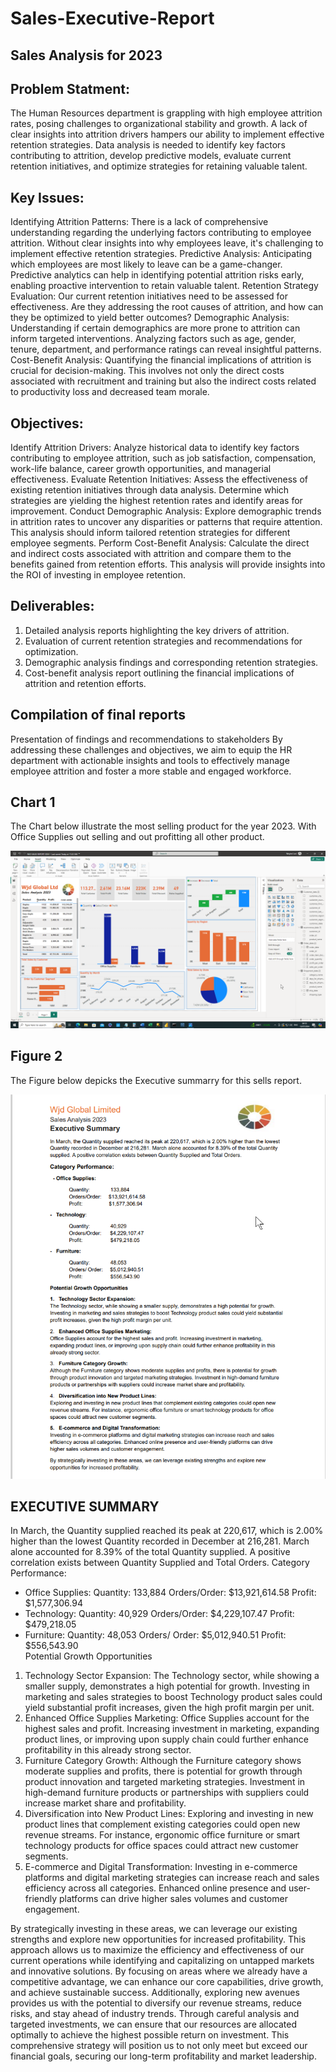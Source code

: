 # Sales-Executive-Report
## Sales Analysis for 2023

## Problem Statment:

The Human Resources department is grappling with high employee attrition rates, posing challenges to organizational stability and growth. A lack of clear insights into attrition drivers hampers our ability to implement effective retention strategies. Data analysis is needed to identify key factors contributing to attrition, develop predictive models, evaluate current retention initiatives, and optimize strategies for retaining valuable talent.

## Key Issues:
Identifying Attrition Patterns: There is a lack of comprehensive understanding regarding the underlying factors contributing to employee attrition. Without clear insights into why employees leave, it's challenging to implement effective retention strategies.
Predictive Analysis: Anticipating which employees are most likely to leave can be a game-changer. Predictive analytics can help in identifying potential attrition risks early, enabling proactive intervention to retain valuable talent.
Retention Strategy Evaluation: Our current retention initiatives need to be assessed for effectiveness. Are they addressing the root causes of attrition, and how can they be optimized to yield better outcomes?
Demographic Analysis: Understanding if certain demographics are more prone to attrition can inform targeted interventions. Analyzing factors such as age, gender, tenure, department, and performance ratings can reveal insightful patterns.
Cost-Benefit Analysis: Quantifying the financial implications of attrition is crucial for decision-making. This involves not only the direct costs associated with recruitment and training but also the indirect costs related to productivity loss and decreased team morale.

## Objectives:
Identify Attrition Drivers: Analyze historical data to identify key factors contributing to employee attrition, such as job satisfaction, compensation, work-life balance, career growth opportunities, and managerial effectiveness.
Evaluate Retention Initiatives: Assess the effectiveness of existing retention initiatives through data analysis. Determine which strategies are yielding the highest retention rates and identify areas for improvement.
Conduct Demographic Analysis: Explore demographic trends in attrition rates to uncover any disparities or patterns that require attention. This analysis should inform tailored retention strategies for different employee segments.
Perform Cost-Benefit Analysis: Calculate the direct and indirect costs associated with attrition and compare them to the benefits gained from retention efforts. This analysis will provide insights into the ROI of investing in employee retention.

## Deliverables:
1.	Detailed analysis reports highlighting the key drivers of attrition.
2.	Evaluation of current retention strategies and recommendations for optimization.
3.	Demographic analysis findings and corresponding retention strategies.
4.	Cost-benefit analysis report outlining the financial implications of attrition and retention efforts.

## Compilation of final reports
Presentation of findings and recommendations to stakeholders
By addressing these challenges and objectives, we aim to equip the HR department with actionable insights and tools to effectively manage employee attrition and foster a more stable and engaged workforce.

## Chart 1
The Chart below illustrate the most selling product for the year 2023. With Office Supplies out selling and out profitting all other product. 

![](Screenshot_(108).png)

## Figure 2
The Figure below depicks the Executive summarry for this sells report.

![](Screenshot_(113).png)


## EXECUTIVE SUMMARY
In March, the Quantity supplied reached its peak at 220,617, which is 2.00% higher than the lowest Quantity recorded in December at 216,281. March alone accounted for 8.39% of the total Quantity supplied. A positive correlation exists between Quantity Supplied and Total Orders.
Category Performance:
  - Office Supplies:
    	Quantity:              133,884 									Orders/Order:     $13,921,614.58 								Profit:                  $1,577,306.94 
-   Technology:
  	Quantity:              40,929									Orders/Order:      $4,229,107.47 								Profit:                   $479,218.05					
-   Furniture:
  	Quantity:              48,053 								 	Orders/ Order:     $5,012,940.51 								Profit:                   $556,543.90  
Potential Growth Opportunities
1.   Technology Sector Expansion:								 The Technology sector, while showing a smaller supply, demonstrates a high potential for growth. Investing in marketing and sales strategies to boost Technology product sales could yield substantial profit increases, given the high profit margin per unit.
2.   Enhanced Office Supplies Marketing:							 Office Supplies account for the highest sales and profit. Increasing investment in marketing, expanding product lines, or improving upon supply chain could further enhance profitability in this already strong sector.
3.   Furniture Category Growth:								 Although the Furniture category shows moderate supplies and profits, there is potential for growth through product innovation and targeted marketing strategies. Investment in high-demand furniture products or partnerships with suppliers could increase market share and profitability.
4.   Diversification into New Product Lines:						      Exploring and investing in new product lines that complement existing categories could open new revenue streams. For instance, ergonomic office furniture or smart technology products for office spaces could attract new customer segments.
5.   E-commerce and Digital Transformation:						       Investing in e-commerce platforms and digital marketing strategies can increase reach and sales efficiency across all categories. Enhanced online presence and user-friendly platforms can drive higher sales volumes and customer engagement.

By strategically investing in these areas, we can leverage our existing strengths and explore new opportunities for increased profitability. This approach allows us to maximize the efficiency and effectiveness of our current operations while identifying and capitalizing on untapped markets and innovative solutions. By focusing on areas where we already have a competitive advantage, we can enhance our core capabilities, drive growth, and achieve sustainable success. 
Additionally, exploring new avenues provides us with the potential to diversify our revenue streams, reduce risks, and stay ahead of industry trends. Through careful analysis and targeted investments, we can ensure that our resources are allocated optimally to achieve the highest possible return on investment. 
This comprehensive strategy will position us to not only meet but exceed our financial goals, securing our long-term profitability and market leadership.

